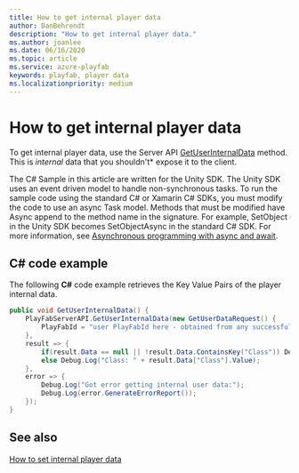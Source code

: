 ```yaml
---
title: How to get internal player data 
author: DanBehrendt
description: "How to get internal player data." 
ms.author: joanlee
ms.date: 06/16/2020
ms.topic: article
ms.service: azure-playfab
keywords: playfab, player data
ms.localizationpriority: medium
---
```


# How to get internal player data

To get internal player data, use the Server API [GetUserInternalData](xref:titleid.playfabapi.com.server.playerdatamanagement.getuserinternaldata) method. This is *internal* data that you shouldn't* expose it to the client.

The C# Sample in this article are written for the Unity SDK. The Unity SDK uses an event driven model to handle non-synchronous tasks. To run the sample code using the standard C# or Xamarin C# SDKs, you must modify the code to use an async Task model. Methods that must be modified have Async append to the method name in the signature. For example, SetObject in the Unity SDK becomes SetObjectAsync in the standard C# SDK. For more information, see [Asynchronous programming with async and await](/dotnet/csharp/programming-guide/concepts/async/).

## C# code example

The following **C#** code example retrieves the Key Value Pairs of the player internal data.

```csharp
public void GetUserInternalData() {
    PlayFabServerAPI.GetUserInternalData(new GetUserDataRequest() {
        PlayFabId = "user PlayFabId here - obtained from any successful LoginResult",
    },
    result => {
        if(result.Data == null || !result.Data.ContainsKey("Class")) Debug.Log("No Class");
        else Debug.Log("Class: " + result.Data["Class"].Value);
    },
    error => {
        Debug.Log("Got error getting internal user data:");
        Debug.Log(error.GenerateErrorReport());
    });
}
```

## See also

[How to set internal player data](how-to-set-internal-player-data.md)
